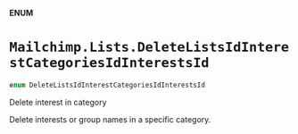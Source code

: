 **ENUM**

# `Mailchimp.Lists.DeleteListsIdInterestCategoriesIdInterestsId`

```swift
enum DeleteListsIdInterestCategoriesIdInterestsId
```

Delete interest in category

Delete interests or group names in a specific category.
